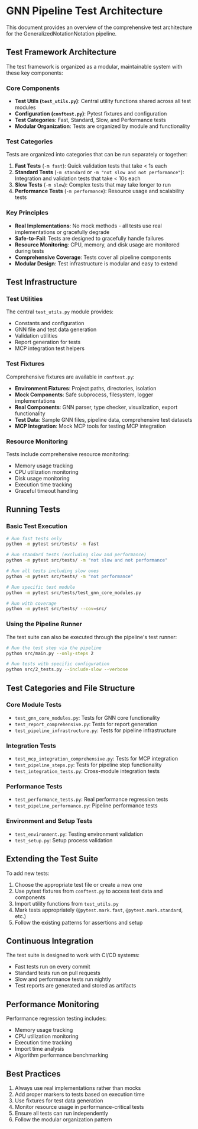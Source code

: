 # GNN Pipeline Test Architecture

This document provides an overview of the comprehensive test architecture for the GeneralizedNotationNotation pipeline.

## Test Framework Architecture

The test framework is organized as a modular, maintainable system with these key components:

### Core Components

- **Test Utils (`test_utils.py`)**: Central utility functions shared across all test modules
- **Configuration (`conftest.py`)**: Pytest fixtures and configuration
- **Test Categories**: Fast, Standard, Slow, and Performance tests
- **Modular Organization**: Tests are organized by module and functionality

### Test Categories

Tests are organized into categories that can be run separately or together:

1. **Fast Tests** (`-m fast`): Quick validation tests that take < 1s each
2. **Standard Tests** (`-m standard` or `-m "not slow and not performance"`): Integration and validation tests that take < 10s each
3. **Slow Tests** (`-m slow`): Complex tests that may take longer to run
4. **Performance Tests** (`-m performance`): Resource usage and scalability tests

### Key Principles

- **Real Implementations**: No mock methods - all tests use real implementations or gracefully degrade
- **Safe-to-Fail**: Tests are designed to gracefully handle failures
- **Resource Monitoring**: CPU, memory, and disk usage are monitored during tests
- **Comprehensive Coverage**: Tests cover all pipeline components
- **Modular Design**: Test infrastructure is modular and easy to extend

## Test Infrastructure

### Test Utilities

The central `test_utils.py` module provides:

- Constants and configuration
- GNN file and test data generation
- Validation utilities
- Report generation for tests
- MCP integration test helpers

### Test Fixtures

Comprehensive fixtures are available in `conftest.py`:

- **Environment Fixtures**: Project paths, directories, isolation
- **Mock Components**: Safe subprocess, filesystem, logger implementations
- **Real Components**: GNN parser, type checker, visualization, export functionality
- **Test Data**: Sample GNN files, pipeline data, comprehensive test datasets
- **MCP Integration**: Mock MCP tools for testing MCP integration

### Resource Monitoring

Tests include comprehensive resource monitoring:

- Memory usage tracking
- CPU utilization monitoring
- Disk usage monitoring
- Execution time tracking
- Graceful timeout handling

## Running Tests

### Basic Test Execution

```bash
# Run fast tests only
python -m pytest src/tests/ -m fast

# Run standard tests (excluding slow and performance)
python -m pytest src/tests/ -m "not slow and not performance"

# Run all tests including slow ones
python -m pytest src/tests/ -m "not performance"

# Run specific test module
python -m pytest src/tests/test_gnn_core_modules.py

# Run with coverage
python -m pytest src/tests/ --cov=src/
```

### Using the Pipeline Runner

The test suite can also be executed through the pipeline's test runner:

```bash
# Run the test step via the pipeline
python src/main.py --only-steps 2

# Run tests with specific configuration
python src/2_tests.py --include-slow --verbose
```

## Test Categories and File Structure

### Core Module Tests

- `test_gnn_core_modules.py`: Tests for GNN core functionality
- `test_report_comprehensive.py`: Tests for report generation
- `test_pipeline_infrastructure.py`: Tests for pipeline infrastructure

### Integration Tests

- `test_mcp_integration_comprehensive.py`: Tests for MCP integration
- `test_pipeline_steps.py`: Tests for pipeline step functionality
- `test_integration_tests.py`: Cross-module integration tests

### Performance Tests

- `test_performance_tests.py`: Real performance regression tests
- `test_pipeline_performance.py`: Pipeline performance tests

### Environment and Setup Tests

- `test_environment.py`: Testing environment validation
- `test_setup.py`: Setup process validation

## Extending the Test Suite

To add new tests:

1. Choose the appropriate test file or create a new one
2. Use pytest fixtures from `conftest.py` to access test data and components
3. Import utility functions from `test_utils.py`
4. Mark tests appropriately (`@pytest.mark.fast`, `@pytest.mark.standard`, etc.)
5. Follow the existing patterns for assertions and setup

## Continuous Integration

The test suite is designed to work with CI/CD systems:

- Fast tests run on every commit
- Standard tests run on pull requests
- Slow and performance tests run nightly
- Test reports are generated and stored as artifacts

## Performance Monitoring

Performance regression testing includes:

- Memory usage tracking
- CPU utilization monitoring 
- Execution time tracking
- Import time analysis
- Algorithm performance benchmarking

## Best Practices

1. Always use real implementations rather than mocks
2. Add proper markers to tests based on execution time
3. Use fixtures for test data generation
4. Monitor resource usage in performance-critical tests
5. Ensure all tests can run independently
6. Follow the modular organization pattern 